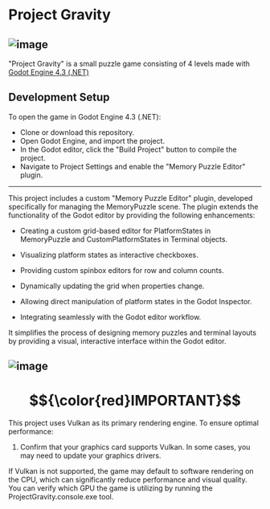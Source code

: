 # Project Gravity
![image](https://github.com/user-attachments/assets/4c569bde-1d91-484d-b7d8-d2ce17d1b10b)
---

"Project Gravity" is a small puzzle game consisting of 4 levels made with [Godot Engine 4.3 (.NET)](https://godotengine.org/download/windows/) 

Development Setup
--
To open the game in Godot Engine 4.3 (.NET):
- Clone or download this repository.
- Open Godot Engine, and import the project.
- In the Godot editor, click the "Build Project" button to compile the project.
- Navigate to Project Settings and enable the "Memory Puzzle Editor" plugin.
  
---

This project includes a custom "Memory Puzzle Editor" plugin, developed specifically for managing the MemoryPuzzle scene. The plugin extends the functionality of the Godot editor by providing the following enhancements:

- Creating a custom grid-based editor for PlatformStates in MemoryPuzzle and CustomPlatformStates in Terminal objects.

- Visualizing platform states as interactive checkboxes.

- Providing custom spinbox editors for row and column counts.

- Dynamically updating the grid when properties change.

- Allowing direct manipulation of platform states in the Godot Inspector.

- Integrating seamlessly with the Godot editor workflow.

It simplifies the process of designing memory puzzles and terminal layouts by providing a visual, interactive interface within the Godot editor.

![image](https://github.com/user-attachments/assets/02786199-841f-4c9e-a890-3b18d0e4dd0a)
---

# $${\color{red}IMPORTANT}$$

This project uses Vulkan as its primary rendering engine. To ensure optimal performance:

1. Confirm that your graphics card supports Vulkan. In some cases, you may need to update your graphics drivers.

If Vulkan is not supported, the game may default to software rendering on the CPU, which can significantly reduce performance and visual quality. You can verify which GPU the game is utilizing by running the ProjectGravity.console.exe tool.

